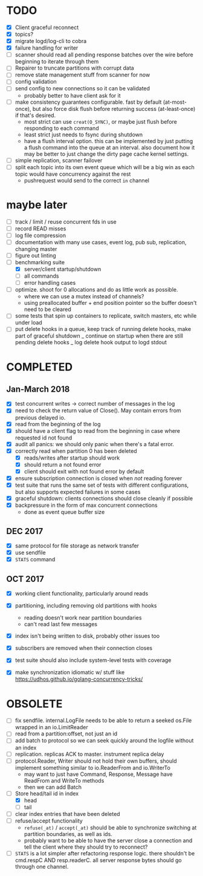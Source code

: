 [modeline]: <> ( vim: set ft=markdown: )

# TODO

- [x] Client graceful reconnect
- [x] topics?
- [x] migrate logd/log-cli to cobra
- [x] failure handling for writer
- [ ] scanner should read all pending response batches over the wire before
      beginning to iterate through them
- [ ] Repairer to truncate partitions with corrupt data
- [ ] remove state management stuff from scanner for now
- [ ] config validation
- [ ] send config to new connections so it can be validated
  - probably better to have client ask for it
- [ ] make consistency guarantees configurable. fast by default (at-most-once),
      but also force disk flush before returning success (at-least-once) if
      that's desired.
  - most strict can use `creat(O_SYNC)`, or maybe just flush before
    responding to each command
  - least strict just needs to fsync during shutdown
  - have a flush interval option. this can be implemented by just putting a
    flush command into the queue at an interval. also document how it may be
    better to just change the dirty page cache kernel settings.
- [ ] simple replication, scanner failover
- [ ] split each topic into its own event queue which will be a big win as each
      topic would have concurrency against the rest
  - pushrequest would send to the correct `in` channel

# maybe later

- [ ] track / limit / reuse concurrent fds in use
- [ ] record READ misses
- [ ] log file compression
- [ ] documentation with many use cases, event log, pub sub, replication,
      changing master
- [ ] figure out linting
- [ ] benchmarking suite
  - [x] server/client startup/shutdown
  - [ ] all commands
  - [ ] error handling cases
- [ ] optimize. shoot for 0 allocations and do as little work as possible.
  - where we can use a mutex instead of channels?
  - using preallocated buffer + end position pointer so the buffer doesn't
    need to be cleared
- [ ] some tests that spin up containers to replicate, switch masters, etc
      while under load
- [ ] put delete hooks in a queue, keep track of running delete hooks, make
      part of graceful shutdown
      _ continue on startup when there are still pending delete hooks
      _ log delete hook output to logd stdout

# COMPLETED

## Jan-March 2018

- [x] test concurrent writes -> correct number of messages in the log
- [x] need to check the return value of Close(). May contain errors from
      previous delayed io.
- [x] read from the beginning of the log
- [x] should have a client flag to read from the beginning in case where
      requested id not found
- [x] audit all panics: we should only panic when there's a fatal error.
- [x] correctly read when partition 0 has been deleted
  - [x] reads/writes after startup should work
  - [x] should return a not found error
  - [x] client should exit with not found error by default
- [x] ensure subscription connection is closed when _not_ reading forever
- [x] test suite that runs the same set of tests with different configurations,
      but also supports expected failures in some cases
- [x] graceful shutdown: clients connections should close cleanly if possible
- [x] backpressure in the form of max concurrent connections
  - done as event queue buffer size

## DEC 2017

- [x] same protocol for file storage as network transfer
- [x] use sendfile
- [x] `STATS` command

## OCT 2017

- [x] working client functionality, particularly around reads
- [x] partitioning, including removing old partitions with hooks
  - reading doesn't work near partition boundaries
  - can't read last few messages
- [x] index isn't being written to disk, probably other issues too
- [x] subscribers are removed when their connection closes
- [x] test suite should also include system-level tests with coverage

- [x] make synchronization idiomatic w/ stuff like https://udhos.github.io/golang-concurrency-tricks/

# OBSOLETE

- [ ] fix sendfile. internal.LogFile needs to be able to return a seeked
      os.File wrapped in an io.LimitReader
- [ ] read from a partition:offset, not just an id
- [ ] add batch to protocol so we can seek quickly around the logfile without an index
- [ ] replication. replicas ACK to master. instrument replica delay
- [ ] protocol.Reader, Writer should not hold their own buffers, should
      implement something similar to io.ReaderFrom and io.WriterTo
  - may want to just have Command, Response, Message have ReadFrom and WriteTo methods
  - then we can add Batch
- [ ] Store head/tail id in index
  - [x] head
  - [ ] tail
- [ ] clear index entries that have been deleted
- [ ] refuse/accept functionality
  - `refuse(_at)` / `accept(_at)` should be able to synchronize switching at
    partition boundaries, as well as ids.
  - probably want to be able to have the server close a connection and tell the
    client where they should try to reconnect?
- [ ] `STATS` is a lot simpler after refactoring response logic. there
      shouldn't be cmd.respC AND resp.readerC. all server response bytes should go
      through one channel.
